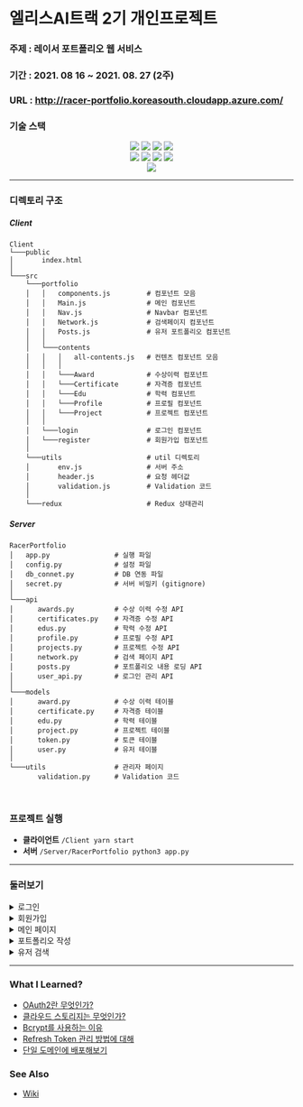 # 엘리스AI트랙 2기 개인프로젝트

### 주제 : 레이서 포트폴리오 웹 서비스
### 기간 : 2021. 08 16 ~ 2021. 08. 27 (2주)
### URL : http://racer-portfolio.koreasouth.cloudapp.azure.com/
### 기술 스택
<div align="center">

<img src="https://img.shields.io/badge/React-61DAFB?style=flat-square&logo=React&logoColor=white"/>
<img src="https://img.shields.io/badge/Redux-764ABC?style=flat-square&logo=Redux&logoColor=white"/>
<img src="https://img.shields.io/badge/StyledComponents-DB7093?style=flat-square&logo=styled-components&logoColor=white"/>
<img src="https://img.shields.io/badge/ReactRouter-CA4245?style=flat-square&logo=ReactRouter&logoColor=white"/>
<br/>

<img src="https://img.shields.io/badge/Flask-000000?style=flat-square&logo=Flask&logoColor=white"/>
<img src="https://img.shields.io/badge/JWT-000000?style=flat-square&logo=jsonwebtokens&logoColor=white"/>
<img src="https://img.shields.io/badge/MySQL-4479A1?style=flat-square&logo=mysql&logoColor=white"/>
<img src="https://img.shields.io/badge/OAuth2-4285F4?style=flat-square&logo=google&logoColor=white"/>
<br/>

<img src="https://img.shields.io/badge/Azure-0078D4?style=flat-square&logo=microsoftazure&logoColor=white"/>
</div>

---

### 디렉토리 구조
##### Client
```
Client
└───public
│       index.html
│          
└───src
    └───portfolio
    │   │   components.js         # 컴포넌트 모음
    │   │   Main.js               # 메인 컴포넌트
    │   │   Nav.js                # Navbar 컴포넌트
    │   │   Network.js            # 검색페이지 컴포넌트
    │   │   Posts.js              # 유저 포트폴리오 컴포넌트
    │   │
    │   └───contents
    │   │   │   all-contents.js   # 컨텐츠 컴포넌트 모음
    │   │   │
    │   │   └───Award             # 수상이력 컴포넌트
    │   │   └───Certificate       # 자격증 컴포넌트
    │   │   └───Edu               # 학력 컴포넌트
    │   │   └───Profile           # 프로필 컴포넌트
    │   │   └───Project           # 프로젝트 컴포넌트
    │   │
    │   └───login                 # 로그인 컴포넌트
    │   └───register              # 회원가입 컴포넌트
    │
    └───utils                     # util 디렉토리
    │       env.js                # 서버 주소
    │       header.js             # 요청 헤더값
    │       validation.js         # Validation 코드
    │
    └───redux                     # Redux 상태관리
```

##### Server
```
RacerPortfolio
│   app.py                # 실행 파일
│   config.py             # 설정 파일
│   db_connet.py          # DB 연동 파일
│   secret.py             # 서버 비밀키 (gitignore)
│
└───api
│      awards.py          # 수상 이력 수정 API
│      certificates.py    # 자격증 수정 API
│      edus.py            # 학력 수정 API
│      profile.py         # 프로필 수정 API
│      projects.py        # 프로젝트 수정 API
│      network.py         # 검색 페이지 API
│      posts.py           # 포트폴리오 내용 로딩 API
│      user_api.py        # 로그인 관리 API
│
└───models
│      award.py           # 수상 이력 테이블
│      certificate.py     # 자격증 테이블
│      edu.py             # 학력 테이블
│      project.py         # 프로젝트 테이블
│      token.py           # 토큰 테이블
│      user.py            # 유저 테이블
│
└───utils                 # 관리자 페이지
       validation.py      # Validation 코드
```

<br/>

### 프로젝트 실행
- **클라이언트**
`/Client yarn start`
- **서버**
`/Server/RacerPortfolio python3 app.py`

---

### 둘러보기

<details>
    <summary> 로그인 </summary>
    <img src=https://user-images.githubusercontent.com/22339356/132104178-32a419f2-1c30-4c7b-81ad-4281b956a453.png width="800">
</details>

<details>
    <summary> 회원가입 </summary>
    <img src=https://user-images.githubusercontent.com/22339356/132104183-3ad8fe1a-971c-4166-bbbb-803d4ba42adc.png width="800">
</details>

<details>
    <summary> 메인 페이지 </summary>
    <img src=https://user-images.githubusercontent.com/22339356/132104180-0a926752-ac3a-4eb4-b547-5304311926ad.png width="800">
</details>

<details>
    <summary> 포트폴리오 작성 </summary>
    <img src=https://user-images.githubusercontent.com/22339356/132104182-014a8a39-fbe2-41d4-bda5-8e23a7b64890.png width="800">
</details>

<details>
    <summary> 유저 검색 </summary>
    <img src=https://user-images.githubusercontent.com/22339356/132104176-ffdc0392-41fe-4932-b72e-0ce15155a59d.png width="800">
</details>

---

### What I Learned?

- [OAuth2란 무엇인가?](https://hee-jae.tistory.com/6?category=882483)
- [클라우드 스토리지는 무엇인가?](https://hee-jae.tistory.com/5?category=882483)
- [Bcrypt를 사용하는 이유](https://hee-jae.tistory.com/4?category=882483)
- [Refresh Token 관리 방법에 대해](https://hee-jae.tistory.com/3?category=882483)
- [단일 도메인에 배포해보기](https://hee-jae.tistory.com/2?category=882483)

### See Also
- [Wiki](https://github.com/Hee-Jae/RacerPortfolio/wiki)